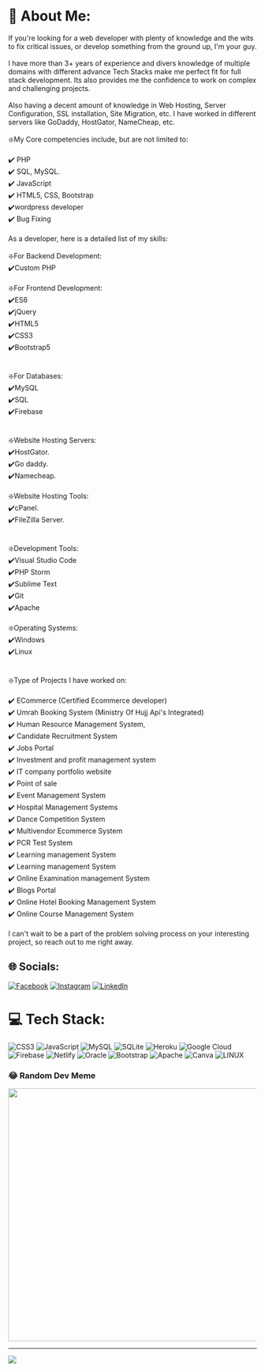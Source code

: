 # 💫 About Me:
If you're looking for a web developer with plenty of knowledge and the wits to fix critical issues, or develop something from the ground up, I'm your guy.<br><br>I have more than 3+ years of experience and divers knowledge of multiple domains with different advance Tech Stacks make me perfect fit for full stack development. Its also provides me the confidence to work on complex and challenging projects.<br><br>Also having a decent amount of knowledge in Web Hosting, Server Configuration, SSL installation, Site Migration, etc. I have worked in different servers like GoDaddy, HostGator, NameCheap, etc.<br><br>❇️My Core competencies include, but are not limited to:<br><br>✔️ PHP<br>✔️ SQL, MySQL.<br>✔️ JavaScript<br>✔️ HTML5, CSS, Bootstrap<br>✔️wordpress developer<br>✔️ Bug Fixing<br><br>As a developer, here is a detailed list of my skills:<br><br>❇️For Backend Development:<br>✔️Custom PHP<br><br>❇️For Frontend Development:<br>✔️ES6<br>✔️jQuery<br>✔️HTML5<br>✔️CSS3<br>✔️Bootstrap5<br><br><br>❇️For Databases:<br>✔️MySQL<br>✔️SQL<br>✔️Firebase<br><br><br>❇️Website Hosting Servers:<br>✔️HostGator.<br>✔️Go daddy.<br>✔️Namecheap.<br><br>❇️Website Hosting Tools:<br>✔️cPanel.<br>✔️FileZilla Server.<br><br><br>❇️Development Tools:<br>✔️Visual Studio Code<br>✔️PHP Storm<br>✔️Sublime Text<br>✔️Git<br>✔️Apache<br><br>❇️Operating Systems:<br>✔️Windows<br>✔️Linux<br><br><br>❇️Type of Projects I have worked on:<br><br>✔️ ECommerce (Certified Ecommerce developer)<br>✔️ Umrah Booking System (Ministry Of Hujj Api's Integrated)<br>✔️ Human Resource Management System,<br>✔️ Candidate Recruitment System<br>✔️ Jobs Portal<br>✔️ Investment and profit management system<br>✔️ IT company portfolio website<br>✔️ Point of sale<br>✔️ Event Management System<br>✔️ Hospital Management Systems<br>✔️ Dance Competition System<br>✔️ Multivendor Ecommerce System<br>✔️ PCR Test System<br>✔️ Learning management System<br>✔️ Learning management System<br>✔️ Online Examination management System<br>✔️ Blogs Portal<br>✔️ Online Hotel Booking Management System<br>✔️ Online Course Management System<br><br>I can't wait to be a part of the problem solving process on your interesting project, so reach out to me right away.


## 🌐 Socials:
[![Facebook](https://img.shields.io/badge/Facebook-%231877F2.svg?logo=Facebook&logoColor=white)](https://facebook.com/https://www.facebook.com/profile.php?id=100083020540794) [![Instagram](https://img.shields.io/badge/Instagram-%23E4405F.svg?logo=Instagram&logoColor=white)](https://instagram.com/https://www.instagram.com/_qutbuddin23/) [![LinkedIn](https://img.shields.io/badge/LinkedIn-%230077B5.svg?logo=linkedin&logoColor=white)](https://linkedin.com/in/https://www.linkedin.com/in/qutbuddin-unwala-642339245/?originalSubdomain=in) 

# 💻 Tech Stack:
![CSS3](https://img.shields.io/badge/css3-%231572B6.svg?style=for-the-badge&logo=css3&logoColor=white) ![JavaScript](https://img.shields.io/badge/javascript-%23323330.svg?style=for-the-badge&logo=javascript&logoColor=%23F7DF1E) ![MySQL](https://img.shields.io/badge/mysql-%2300f.svg?style=for-the-badge&logo=mysql&logoColor=white) ![SQLite](https://img.shields.io/badge/sqlite-%2307405e.svg?style=for-the-badge&logo=sqlite&logoColor=white) ![Heroku](https://img.shields.io/badge/heroku-%23430098.svg?style=for-the-badge&logo=heroku&logoColor=white) ![Google Cloud](https://img.shields.io/badge/Google%20Cloud-%234285F4.svg?style=for-the-badge&logo=google-cloud&logoColor=white) ![Firebase](https://img.shields.io/badge/firebase-%23039BE5.svg?style=for-the-badge&logo=firebase) ![Netlify](https://img.shields.io/badge/netlify-%23000000.svg?style=for-the-badge&logo=netlify&logoColor=#00C7B7) ![Oracle](https://img.shields.io/badge/Oracle-F80000?style=for-the-badge&logo=oracle&logoColor=white) ![Bootstrap](https://img.shields.io/badge/bootstrap-%23563D7C.svg?style=for-the-badge&logo=bootstrap&logoColor=white) ![Apache](https://img.shields.io/badge/apache-%23D42029.svg?style=for-the-badge&logo=apache&logoColor=white) ![Canva](https://img.shields.io/badge/Canva-%2300C4CC.svg?style=for-the-badge&logo=Canva&logoColor=white) ![LINUX](https://img.shields.io/badge/Linux-FCC624?style=for-the-badge&logo=linux&logoColor=black)

### 😂 Random Dev Meme
<img src="https://rm.up.railway.app/" width="512px"/>

---
[![](https://visitcount.itsvg.in/api?id=qutbuddin23&icon=2&color=1)](https://visitcount.itsvg.in)

<!-- Proudly created with GPRM ( https://gprm.itsvg.in ) -->
